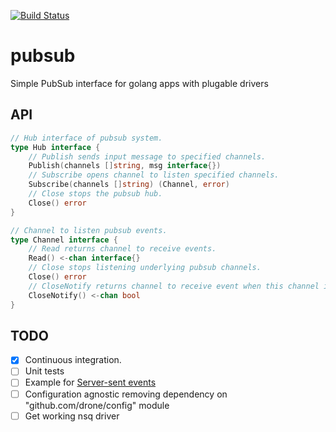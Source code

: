 [![Build Status](https://travis-ci.org/gocontrib/pubsub.svg?branch=master)](https://travis-ci.org/gocontrib/pubsub)

# pubsub
Simple PubSub interface for golang apps with plugable drivers

## API

```go
// Hub interface of pubsub system.
type Hub interface {
	// Publish sends input message to specified channels.
	Publish(channels []string, msg interface{})
	// Subscribe opens channel to listen specified channels.
	Subscribe(channels []string) (Channel, error)
	// Close stops the pubsub hub.
	Close() error
}

// Channel to listen pubsub events.
type Channel interface {
	// Read returns channel to receive events.
	Read() <-chan interface{}
	// Close stops listening underlying pubsub channels.
	Close() error
	// CloseNotify returns channel to receive event when this channel is closed.
	CloseNotify() <-chan bool
}
```

## TODO
* [x] Continuous integration.
* [ ] Unit tests
* [ ] Example for [Server-sent events](https://en.wikipedia.org/wiki/Server-sent_events)
* [ ] Configuration agnostic removing dependency on "github.com/drone/config" module
* [ ] Get working nsq driver
